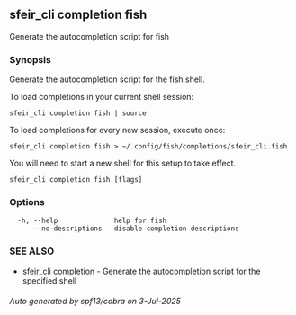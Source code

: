 ## sfeir_cli completion fish

Generate the autocompletion script for fish

### Synopsis

Generate the autocompletion script for the fish shell.

To load completions in your current shell session:

	sfeir_cli completion fish | source

To load completions for every new session, execute once:

	sfeir_cli completion fish > ~/.config/fish/completions/sfeir_cli.fish

You will need to start a new shell for this setup to take effect.


```
sfeir_cli completion fish [flags]
```

### Options

```
  -h, --help              help for fish
      --no-descriptions   disable completion descriptions
```

### SEE ALSO

* [sfeir_cli completion](sfeir_cli_completion.md)	 - Generate the autocompletion script for the specified shell

###### Auto generated by spf13/cobra on 3-Jul-2025
